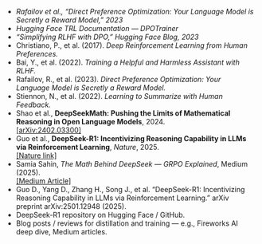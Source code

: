 * *Rafailov et al., “Direct Preference Optimization: Your Language Model is Secretly a Reward Model,” 2023*
* *Hugging Face TRL Documentation — DPOTrainer*
* *“Simplifying RLHF with DPO,” Hugging Face Blog, 2023*
* Christiano, P., et al. (2017). *Deep Reinforcement Learning from Human Preferences.*
* Bai, Y., et al. (2022). *Training a Helpful and Harmless Assistant with RLHF.*
* Rafailov, R., et al. (2023). *Direct Preference Optimization: Your Language Model is Secretly a Reward Model.*
* Stiennon, N., et al. (2022). *Learning to Summarize with Human Feedback.*
* Shao et al., **DeepSeekMath: Pushing the Limits of Mathematical Reasoning in Open Language Models**, 2024.  
  [[arXiv:2402.03300]](https://arxiv.org/abs/2402.03300)
* Guo et al., **DeepSeek-R1: Incentivizing Reasoning Capability in LLMs via Reinforcement Learning**, *Nature*, 2025.  
  [[Nature link]](https://www.nature.com/articles/s41586-025-09422-z)
* Samia Sahin, *The Math Behind DeepSeek — GRPO Explained*, Medium (2025).  
  [[Medium Article]](https://medium.com/@sahin.samia/the-math-behind-deepseek-a-deep-dive-into-group-relative-policy-optimization-grpo-8a75007491ba)
* Guo D., Yang D., Zhang H., Song J., et al. “DeepSeek-R1: Incentivizing Reasoning Capability in LLMs via Reinforcement Learning.” arXiv preprint arXiv:2501.12948 (2025).  
* DeepSeek-R1 repository on Hugging Face / GitHub.  
* Blog posts / reviews for distillation and training — e.g., Fireworks AI deep dive, Medium articles.
